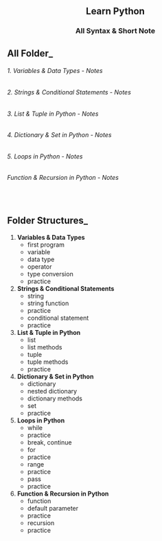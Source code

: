<h2 align="center"> Learn Python </h2>

<h3 align="center"><a style="text-decoration:none" href="https://tamimiqbal.notion.site/All-Syntax-Short-Note-11ebf6be67d480dd86dada64b2cc6756?pvs=4">All Syntax & Short Note</a></h3>

## All Folder_

<h6> 1. Variables & Data Types - <a style="text-decoration:none" href="https://tamimiqbal.notion.site/1-Variables-Data-Types-2a283b0128cc47e39fa31fa13754c266?pvs=4" >Notes</a></h6>
<h6> 2. Strings & Conditional Statements - <a style="text-decoration:none" href="https://tamimiqbal.notion.site/2-Strings-Conditionals-f87143db09184e0799591beaa1ac484f?pvs=4" >Notes</a> </h6>
<h6> 3. List & Tuple in Python - <a style="text-decoration:none" href="https://tamimiqbal.notion.site/3-List-Tuples-4f6a435875554f5f88030459edf99c45?pvs=4" >Notes</a> </h6>

<h6>4. Dictionary & Set in Python - <a style="text-decoration:none" href="https://tamimiqbal.notion.site/4-Dictionary-Set-in-Python-74e85ebb55c94d71970ab4f2059e0982?pvs=4">Notes</a> </h6>
 

<h6>5. Loops in Python - <a style="text-decoration:none" href="https://tamimiqbal.notion.site/5-Loops-in-Python-11ebf6be67d48022b733ce346c608467?pvs=4">Notes</a> </h6>

<h6>Function & Recursion in Python - <a style="text-decoration:none" href="https://tamimiqbal.notion.site/6-Functions-Recursion-in-Python-11fbf6be67d480608ed3d3c9b6e053d4?pvs=4">Notes</a> </h6>

<br>

## Folder Structures_

1. **Variables & Data Types**
    - first program 
    - variable
    - data type 
    - operator
    - type conversion
    - practice
2. **Strings & Conditional Statements**
    - string
    - string function
    - practice
    - conditional statement
    - practice
3. **List & Tuple in Python**
    - list
    - list methods
    - tuple
    - tuple methods
    - practice
4. **Dictionary & Set in Python**
    - dictionary
    - nested dictionary
    - dictionary methods
    - set
    - practice
5. **Loops in Python**
    - while
    - practice
    - break, continue
    - for 
    - practice
    - range
    - practice
    - pass
    - practice
6. **Function & Recursion in Python**
    - function
    - default parameter
    - practice
    - recursion
    - practice


